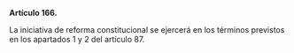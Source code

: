 **Artículo 166.**

La iniciativa de reforma constitucional se ejercerá en los términos previstos en los apartados 1 y 2 del artículo 87.